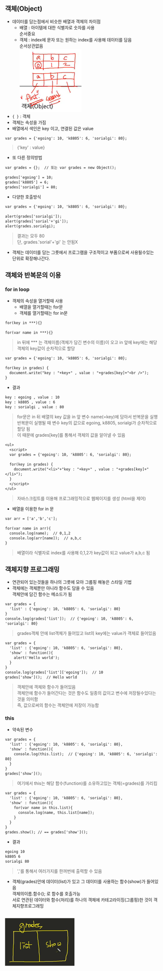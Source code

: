 ## 객체(Object)
- 데이터를 담는점에서 비슷한 배열과 객체의 차이점
    - 배열 : 아이템에 대한 식별자로 숫자를 사용<br/>순서중요
    - 객체 : index에 문자 또는 원하는 index를 사용해 데이터를 담음<br/>순서상관없음
<br/>![이미지](images/js21.png)<br/>
- `{ }` : 객체
- 객체는 속성을 가짐
- 배열에서 색인은 key 이고, 연결된 값은 value
```
var grades = {'egoing': 10, 'k8805': 6, 'sorialgi': 80};
```
> {'key' : value}

- 또 다른 정의방법
```
var grades = {};  // 또는 var grades = new Object();

grades['egoing'] = 10;
grades['k8805'] = 6;
grades['sorialgi'] = 80;
```
- 다양한 호출방식
```
var grades = {'egoing': 10, 'k8805': 6, 'sorialgi': 80};

alert(grades['sorialgi']);
alert(grades['sorial'+'gi']);
alert(grades.sorialgi);
```
> 결과는 모두 80<br/>단, grades.'sorial'+'gi' 는 안됨X

- 객체는 데이터를 담는 그릇에서 프로그램을 구조적이고 부품으로써 사용될수있는 단위로 확장해나간다.

## 객체와 반복문의 이용
### for in loop
- 객체의 속성을 열거할때 사용
    - 배열을 열거할때는 for문
    - 객체를 열거할때는 for in문
        
```
for(key in ***){}

for(var name in ***){}
```
> in 뒤에 *** 는 객체이름(객체가 담긴 변수의 이름)이 오고 in 앞에 key에는 해당 객체의 key값이 순차적으로 할당 
```
var grades = {'egoing': 10, 'k8805': 6, 'sorialgi': 80};

for(key in grades) {
  document.write("key : "+key+" , value : "+grades[key]+"<br />");
}
```
- 결과
```
key : egoing , value : 10
key : k8805 , value : 6
key : sorialgi , value : 80
```
> for문은 in 뒤 배열의 key 값을 in 앞 변수 name(=key)에 담아서 반복문을 실행<br />반복문이 실행될 때 변수 key의 값으로 egoing, k8805, sorialgi가 순차적으로 할당 됨<br />이 때문에 grades[key]를 통해서 객체의 값을 알아낼 수 있음
```
<ul>
  <script>
  var grades = {'egoing': 10, 'k8805': 6, 'sorialgi': 80};

  for(key in grades) {
    document.write("<li>"+"key : "+key+" , value : "+grades[key]+"</li>");
  }
  </script>
</ul>
```
> 자바스크립트를 이용해 프로그래밍적으로 웹페이지를 생성 (html을 제어)

- 배열을 이용한 for in 문
```
var arr = ['a','b','c'];

for(var name in arr){
  console.log(name);  // 0,1,2
  console.log(arr[name]);  // a,b,c
}
```
> 배열이라 식별자로 index를 사용해 0,1,2가 key값이 되고 value가 a,b,c 됨


## 객체지향 프로그래밍
- 연관되어 있는것들을 하나의 그릇에 모아 그룹핑 해놓은 스타일 기법
- 객체에는 객체뿐만 아니라 함수도 담을 수 있음<br/>객체안에 담긴 함수는 메소드가 됨
```
var grades = { 
  'list' : {'egoing': 10, 'k8805': 6, 'sorialgi': 80}
}
console.log(grades['list']);  // {'egoing': 10, 'k8805': 6, 'sorialgi': 80}
```
> grades객체 안에 list객체가 들어있고 list의 key에는 value가 객체로 들어있음

```
var grades = { 
  'list' : {'egoing': 10, 'k8805': 6, 'sorialgi': 80},
  'show' : function(){
    alert('Hello world');
  }
}
console.log(grades['list']['egoing']);  // 10
grades['show']();  // Hello world
```
> 객체안에 객체와 함수가 들어있음<br/>객체안에 함수가 들어간다는 것은 함수도 일종의 값이고 변수에 저장될수있다는 것을 의미함<br/>즉, 값으로써의 함수는 객체안에 저장이 가능함

### this
- 약속된 변수
```
var grades = {
  'list' : {'egoing': 10, 'k8805': 6, 'sorialgi': 80},
  'show' : function(){
    console.log(this.list);  // {'egoing': 10, 'k8805': 6, 'sorialgi': 80}
  }
}
grades['show']();
```
> 여기에서 this는 해당 함수(function)를 소유하고있는 객체(=grades)를 가리킴
```
var grades = {
  'list' : {'egoing': 10, 'k8805': 6, 'sorialgi': 80},
  'show' : function(){
    for(var name in this.list){
      console.log(name, this.list[name]);
    }
  }
}	
grades.show(); // == grades['show']();
```
- 결과
```
egoing 10
k8805 6
sorialgi 80
```
> ','를 통해서 여러가지를 한꺼번에 출력할 수 있음

- 객체(grades)안에 데이터(list)가 있고 그 데이터를 사용하는 함수(show)가 들어있음<br/>객체의이름.함수(); 로 함수를 호출가능<br/>서로 연관된 데이터와 함수(처리)를 하나의 객체에 카테고라이징(그룹핑)한 것이 객체지향프로그래밍

<br/>![객체지향프로그래밍](images/js22.png)<br/>
